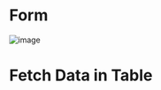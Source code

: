 <h1>Form </h1>


![image](https://github.com/user-attachments/assets/80c172e0-847e-41b8-9780-cd3ffe280533)


<h1>Fetch Data in Table</h1>
